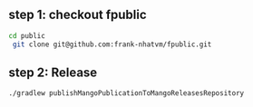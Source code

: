 ## step 1: checkout fpublic

```bash
cd public
 git clone git@github.com:frank-nhatvm/fpublic.git 
```

## step 2: Release

```bash
./gradlew publishMangoPublicationToMangoReleasesRepository
```